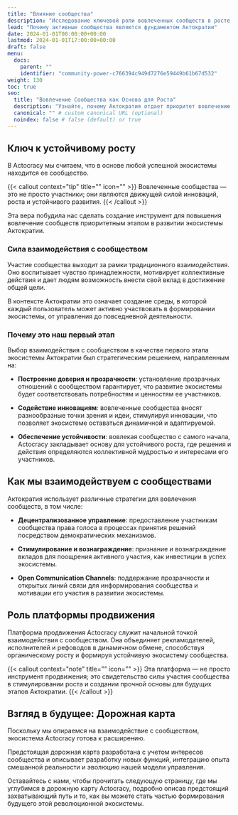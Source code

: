 ```yaml
---
title: "Влияние сообщества"
description: "Исследование ключевой роли вовлеченных сообществ в росте и устойчивости экосистемы Actocracy."
lead: "Почему активные сообщества являются фундаментом Актократии"
date: 2024-01-01T00:00:00+00:00
lastmod: 2024-01-01T17:00:00+00:00
draft: false
menu:
  docs:
    parent: ""
    identifier: "community-power-c766394c949d7276e59449b61b67d532"
weight: 130
toc: true
seo:
  title: "Вовлечение Сообщества как Основа для Роста"
  description: "Узнайте, почему Актократия отдает приоритет вовлечению сообщества как начальной фазе в создании устойчивой, децентрализованной экосистемы."
  canonical: "" # custom canonical URL (optional)
  noindex: false # false (default) or true
---
```


## Ключ к устойчивому росту

В Actocracy мы считаем, что в основе любой успешной экосистемы находится ее сообщество.

{{< callout context="tip" title="" icon="" >}}
Вовлеченные сообщества — это не просто участники; они являются движущей силой инноваций, роста и устойчивого развития.
{{< /callout >}}

Эта вера побудила нас сделать создание инструмент для повышения вовлечение сообществ приоритетным этапом в развитии экосистемы Актократии.

### Сила взаимодействия с сообществом

Участие сообщества выходит за рамки традиционного взаимодействия. Оно воспитывает чувство принадлежности, мотивирует коллективные действия и дает людям возможность внести свой вклад в достижение общей цели.

В контексте Актократии это означает создание среды, в которой каждый пользователь может активно участвовать в формировании экосистемы, от управления до повседневной деятельности.

### Почему это наш первый этап

Выбор взаимодействия с сообществом в качестве первого этапа экосистемы Актократии был стратегическим решением, направленным на:

- **Построение доверия и прозрачности**: установление прозрачных отношений с сообществом гарантирует, что развитие экосистемы будет соответствовать потребностям и ценностям ее участников.

- **Содействие инновациям**: вовлеченные сообщества вносят разнообразные точки зрения и идеи, стимулируя инновации, что позволяет экосистеме оставаться динамичной и адаптируемой.

- **Обеспечение устойчивости**: вовлекая сообщество с самого начала, Actocracy закладывает основу для устойчивого роста, где решения и действия определяются коллективной мудростью и интересами его участников.

## Как мы взаимодействуем с сообществами

Актократия использует различные стратегии для вовлечения сообществ, в том числе:

- **Децентрализованное управление**: предоставление участникам сообщества права голоса в процессах принятия решений посредством демократических механизмов.

- **Стимулирование и вознаграждение**: признание и вознаграждение вкладов для поощрения активного участия, как инвестиции в успех экосистемы.

- **Open Communication Channels**: поддержание прозрачности и открытых линий связи для информирования сообщества и мотивации его участия в развитии экосистемы.

## Роль платформы продвижения

Платформа продвижения Actocracy служит начальной точкой взаимодействия с сообществом. Она объединяет рекламодателей, исполнителей и рефоводов в динамичном обмене, способствуя органическому росту и формируя устойчивую экосистему сообщества.

{{< callout context="note" title="" icon="" >}}
Эта платформа — не просто инструмент продвижения; это свидетельство силы участия сообщества в стимулировании роста и создании прочной основы для будущих этапов Актократии.
{{< /callout >}}

## Взгляд в будущее: Дорожная карта

Поскольку мы опираемся на взаимодействие с сообществом, экосистема Actocracy готова к расширению.

Предстоящая дорожная карта разработана с учетом интересов сообщества и описывает разработку новых функций, интеграцию опыта смешанной реальности и эволюцию нашей модели управления.

Оставайтесь с нами, чтобы прочитать следующую страницу, где мы углубимся в дорожную карту Actocracy, подробно описав предстоящий захватывающий путь и то, как вы можете стать частью формирования будущего этой революционной экосистемы.